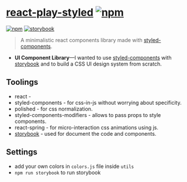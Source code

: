 # [react-play-styled](https://github.com/murshidazher/react-play-styled) [![npm](https://img.shields.io/npm/v/react-play-styled.svg?label=&color=0080FF)](https://github.com/murshidazher/react-play-styled/releases/tag/v1.0.5)

[![npm](https://img.shields.io/npm/v/react-play-styled.svg?style=flat-square)](https://www.npmjs.com/package/react-play-styled)
[![storybook](https://img.shields.io/badge/docs%20with-storybook-f1618c.svg?style=flat-square)](https://github.com/murshidazher/react-play-styled)

> A minimalistic react components library made with [styled-components](https://styled-components.com).

- **UI Component Library**—I wanted to use [styled-components](https://styled-components.com) with [storybook](https://storybook.js.org/) and to build a CSS UI design system from scratch.

## Toolings
- react - 
- styled-components - for css-in-js without worrying about specificity.
- polished - for css normalization.
- styled-components-modifiers - allows to pass props to style components.
- react-spring - for micro-interaction css animations using js.
- [storybook](https://storybook.js.org/docs/guides/quick-start-guide/) - used for document the code and components.


## Settings
- add your own colors in `colors.js` file inside `utils`
- `npm run storybook` to run storybook
